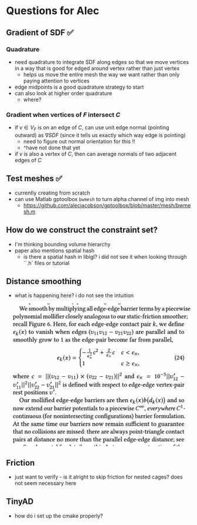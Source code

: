 # Questions for Alec

## Gradient of SDF :white_check_mark:

### Quadrature

- need quadrature to integrate SDF along edges so that we move vertices in a way that is good for edged around vertex rather than just vertex
  - helps us move the entire mesh the way we want rather than only paying attention to vertices
- edge midpoints is a good quadrature strategy to start
- can also look at higher order quadrature
  - where?

### Gradient when vertices of $F$ intersect $C$

- if $v \in V_F$ is on an edge of $C$, can use unit edge normal (pointing outward) as $\nabla SDF$ (since it tells us exactly which way edge is pointing)
  - need to figure out normal orientation for this :bangbang:
  - \^have not done that yet
- if $v$ is also a vertex of $C$, then can average normals of two adjacent edges of $C$

## Test meshes :white_check_mark:

- currently creating from scratch
- can use Matlab gptoolbox `bwmesh` to turn alpha channel of img into mesh
  - https://github.com/alecjacobson/gptoolbox/blob/master/mesh/bwmesh.m

## How do we construct the constraint set?

- I'm thinking bounding volume hierarchy
- paper also mentions spatial hash
  - is there a spatial hash in libigl? i did not see it when looking through ``.h` files or tutorial

## Distance smoothing

- what is happening here? i do not see the intuition

![IPC_distance_smoothing_screenshot](IPC_distance_smoothing_screenshot.png)

## Friction

- just want to verify - is it alright to skip friction for nested cages? does not seem necessary here

## TinyAD

- how do i set up the cmake properly?
